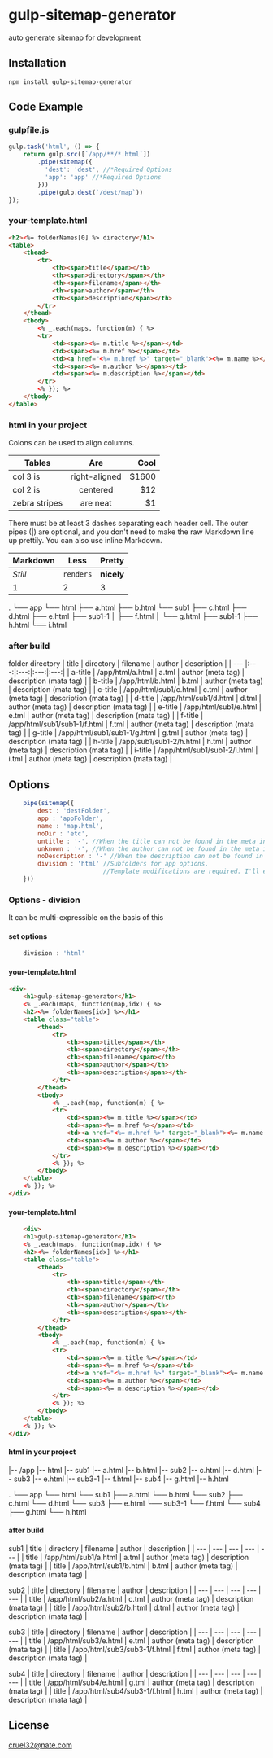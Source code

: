 # gulp-sitemap-generator
auto generate sitemap for development

## Installation

<pre><code>npm install gulp-sitemap-generator</code></pre>

## Code Example

### gulpfile.js
```javascript
gulp.task('html', () => {
    return gulp.src([`/app/**/*.html`])
        .pipe(sitemap({
          'dest': 'dest', //*Required Options
          'app': 'app' //*Required Options
        }))
        .pipe(gulp.dest(`/dest/map`))
});
```

### your-template.html
```html
<h2><%= folderNames[0] %> directory</h1>
<table>
    <thead>
        <tr>
            <th><span>title</span></th>
            <th><span>directory</span></th>
            <th><span>filename</span></th>
            <th><span>author</span></th>
            <th><span>description</span></th>
        </tr>
    </thead>
    <tbody>
        <% _.each(maps, function(m) { %>
        <tr>
            <td><span><%= m.title %></span></td>
            <td><span><%= m.href %></span></td>
            <td><a href="<%= m.href %>" target="_blank"><%= m.name %></a></td>
            <td><span><%= m.author %></span></td>
            <td><span><%= m.description %></span></td>
        </tr>
        <% }); %>
    </tbody>
</table>
```

### html in your project

Colons can be used to align columns.

| Tables        | Are           | Cool  |
| ------------- |:-------------:| -----:|
| col 3 is      | right-aligned | $1600 |
| col 2 is      | centered      |   $12 |
| zebra stripes | are neat      |    $1 |

There must be at least 3 dashes separating each header cell.
The outer pipes (|) are optional, and you don't need to make the 
raw Markdown line up prettily. You can also use inline Markdown.

Markdown | Less | Pretty
--- | --- | ---
*Still* | `renders` | **nicely**
1 | 2 | 3

.
└── app
    └── html
        ├── a.html
        ├── b.html
        └── sub1
            ├── c.html
            ├── d.html
            ├── e.html
            ├── sub1-1
            │    ├── f.html
            │    └── g.html
            ├── sub1-1
                 ├── h.html
                 └── i.html


### after build

folder directory 
| title | directory | filename | author | description |
| --- |:---:|:---:|:---:|:---:|
| a-title | /app/html/a.html | a.tml | author (meta tag) | description (mata tag) |
| b-title | /app/html/b.html | b.tml | author (meta tag) | description (mata tag) |
| c-title | /app/html/sub1/c.html | c.tml | author (meta tag) | description (mata tag) |
| d-title | /app/html/sub1/d.html | d.tml | author (meta tag) | description (mata tag) |
| e-title | /app/html/sub1/e.html | e.tml | author (meta tag) | description (mata tag) |
| f-title | /app/html/sub1/sub1-1/f.html | f.tml | author (meta tag) | description (mata tag) |
| g-title | /app/html/sub1/sub1-1/g.html | g.tml | author (meta tag) | description (mata tag) |
| h-title | /app/sub1/sub1-2/h.html | h.tml | author (meta tag) | description (mata tag) |
| i-title | /app/html/sub1/sub1-2/i.html | i.tml | author (meta tag) | description (mata tag) |


## Options
```javascript
    pipe(sitemap({
        dest : 'destFolder',
        app : 'appFolder',
        name : 'map.html',
        noDir : 'etc',
        untitle : '-', //When the title can not be found in the meta information
        unknown : '-', //When the author can not be found in the meta information
        noDescription : '-' //When the description can not be found in the meta information
        division : 'html' //Subfolders for app options.
                          //Template modifications are required. I'll explain it further below.
    }))
```

### Options - division
It can be multi-expressible on the basis of this

#### set options
```javascript
    division : 'html'
```
#### your-template.html
```html
<div>
    <h1>gulp-sitemap-generator</h1>
    <% _.each(maps, function(map,idx) { %>
    <h2><%= folderNames[idx] %></h1>
    <table class="table">
        <thead>
            <tr>
                <th><span>title</span></th>
                <th><span>directory</span></th>
                <th><span>filename</span></th>
                <th><span>author</span></th>
                <th><span>description</span></th>
            </tr>
        </thead>
        <tbody>
            <% _.each(map, function(m) { %>
            <tr>
                <td><span><%= m.title %></span></td>
                <td><span><%= m.href %></span></td>
                <td><a href="<%= m.href %>" target="_blank"><%= m.name %></a></td>
                <td><span><%= m.author %></span></td>
                <td><span><%= m.description %></span></td>
            </tr>
            <% }); %>
        </tbody>
    </table>
    <% }); %>
</div>    
```

#### your-template.html
```html
    <div>
    <h1>gulp-sitemap-generator</h1>
    <% _.each(maps, function(map,idx) { %>
    <h2><%= folderNames[idx] %></h1>
    <table class="table">
        <thead>
            <tr>
                <th><span>title</span></th>
                <th><span>directory</span></th>
                <th><span>filename</span></th>
                <th><span>author</span></th>
                <th><span>description</span></th>
            </tr>
        </thead>
        <tbody>
            <% _.each(map, function(m) { %>
            <tr>
                <td><span><%= m.title %></span></td>
                <td><span><%= m.href %></span></td>
                <td><a href="<%= m.href %>" target="_blank"><%= m.name %></a></td>
                <td><span><%= m.author %></span></td>
                <td><span><%= m.description %></span></td>
            </tr>
            <% }); %>
        </tbody>
    </table>
    <% }); %>
</div>    
```
#### html in your project
|-- /app
    |-- html
        |-- sub1
            |-- a.html
            |-- b.html
        |-- sub2
            |-- c.html
            |-- d.html
        |-- sub3
            |-- e.html
            |-- sub3-1
                |-- f.html
        |-- sub4
            |-- g.html
            |-- h.html

.
└── app
    └── html
        └── sub1
            ├── a.html
            └── b.html
        └── sub2
            ├── c.html
            └── d.html
        └── sub3
            ├── e.html
            └── sub3-1
                 └── f.html
        └── sub4
            ├── g.html
            └── h.html
                       

#### after build


sub1
| title | directory | filename | author | description |
| --- | --- | --- | --- | --- |
| title | /app/html/sub1/a.html | a.tml | author (meta tag) | description (mata tag) |
| title | /app/html/sub1/b.html | b.tml | author (meta tag) | description (mata tag) |
 
sub2
| title | directory | filename | author | description |
| --- | --- | --- | --- | --- |
| title | /app/html/sub2/a.html | c.tml | author (meta tag) | description (mata tag) |
| title | /app/html/sub2/b.html | d.tml | author (meta tag) | description (mata tag) |
 
sub3
| title | directory | filename | author | description |
| --- | --- | --- | --- | --- |
| title | /app/html/sub3/e.html | e.tml | author (meta tag) | description (mata tag) |
| title | /app/html/sub3/sub3-1/f.html | f.tml | author (meta tag) | description (mata tag) |
 
sub4
| title | directory | filename | author | description |
| --- | --- | --- | --- | --- |
| title | /app/html/sub4/e.html | g.tml | author (meta tag) | description (mata tag) |
| title | /app/html/sub4/sub3-1/f.html | h.tml | author (meta tag) | description (mata tag) |



## License
cruel32@nate.com
